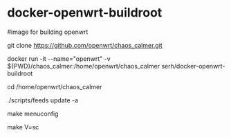 # docker-openwrt-buildroot

#image for building openwrt

git clone https://github.com/openwrt/chaos_calmer.git

docker run -it --name="openwrt" -v ${PWD}/chaos_calmer:/home/openwrt/chaos_calmer serh/docker-openwrt-buildroot

cd /home/openwrt/chaos_calmer

./scripts/feeds update -a

make menuconfig

make V=sc
